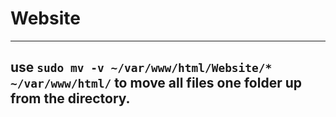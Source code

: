 # Website
---
use ```sudo mv -v ~/var/www/html/Website/* ~/var/www/html/``` to move all files one folder up from the directory.
---
